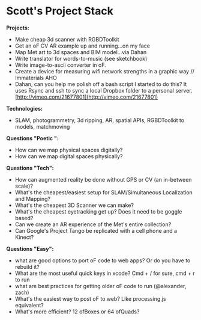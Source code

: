 # Scott's Project Stack

**Projects:**

*   Make cheap 3d scanner with RGBDToolkit
*   Get an oF CV AR example up and running...on my face
*   Map Met art to 3d spaces and BIM model...via Dahan
*   Write translator for words-to-music (see sketchbook)
*   Write image-to-ascii converter in oF.
*   Create a device for measuring wifi network strengths in a graphic way // Immaterials AHO
*   Dahan, can you help me polish off a bash script I started to do this? It uses Rsync and ssh to sync a local Dropbox folder to a personal server.  [](http://vimeo.com/21677801)[http://vimeo.com/21677801](http://vimeo.com/21677801)

**Technologies:**

*   SLAM, photogrammetry, 3d ripping, AR, spatial APIs, RGBDToolkit to models, matchmoving

**Questions "Poetic ":**

*   How can we map physical spaces digitally?
*   How can we map digital spaces physically?

**Questions "Tech":**

*   How can augmented reality be done without GPS or CV (an in-between scale)?
*   What's the cheapest/easiest setup for SLAM/Simultaneous Localization and Mapping?
*   What's the cheapest 3D Scanner we can make?
*   What's the cheapest eyetracking get up? Does it need to be goggle based?
*   Can we create an AR experience of the Met's entire collection?
*   Can Google's Project Tango be replicated with a cell phone and a Kinect?

**Questions "Easy":**

*   what are good options to port oF code to web apps? Or do you have to rebuild it?
*   What are the most useful quick keys in xcode? Cmd + / for sure, cmd + r to run
*   what are best practices for getting older oF code to run (@alexander, zach)
*   What's the easiest way to post oF to web? Like processing.js equivalent?
*   What's more efficient? 12 ofBoxes or 64 ofQuads?